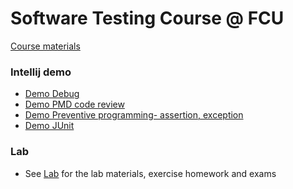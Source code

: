 
Software Testing Course @ FCU
===

[Course materials](https://hackmd.io/@nlhsueh/HySQsoBR2/https%3A%2F%2Fhackmd.io%2F%40nlhsueh%2FrkyXWjrC3)

### Intellij demo
* [Demo Debug](../Intellij/DemoDebug/)
* [Demo PMD code review](../Intellij/DemoInspection/)
* [Demo Preventive programming- assertion, exception](../Intellij/DemoPreventive/)
* [Demo JUnit](../Intellij/DemoJunit/)

### Lab
* See [Lab](../lab/) for the lab materials, exercise homework and exams

